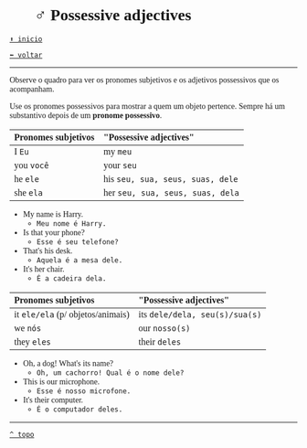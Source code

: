 <font face="Calibri">

# 💁🏻‍♂️ Possessive adjectives

[`⬆️ inicio`](../../EF%20Route.md)

[`⬅️ voltar`](../Iniciante%201.md)

---

Observe o quadro para ver os pronomes subjetivos e os adjetivos possessivos que os acompanham.

Use os pronomes possessivos para mostrar a quem um objeto pertence. Sempre há um substantivo depois de um **pronome possessivo**.

| Pronomes subjetivos | "Possessive adjectives" |
|:-|:-|
| I `Eu` | my `meu` |
| you `você` | your `seu` |
| he `ele` | his `seu, sua, seus, suas, dele`
| she `ela` | her `seu, sua, seus, suas, dela` |

+ My name is Harry.
  + `Meu nome é Harry.`
+ Is that your phone?
  + `Esse é seu telefone?`
+ That's his desk.
  + `Aquela é a mesa dele.`
+ It's her chair.
  + `É a cadeira dela.`

| Pronomes subjetivos | "Possessive adjectives" |
|:-|:-|
| it `ele/ela` (p/ objetos/animais) | its `dele/dela, seu(s)/sua(s)` |
| we `nós` | our `nosso(s)` |
| they `eles` | their `deles` |

+ Oh, a dog! What's its name?
  + `Oh, um cachorro! Qual é o nome dele?`
+ This is our microphone.
  + `Esse é nosso microfone.`
+ It's their computer.
  + `É o computador deles.`

---

[`^ topo`](#-possessive-adjectives)
</font>
